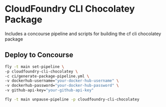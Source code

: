 # CloudFoundry CLI Chocolatey Package

Includes a concourse pipeline and scripts for building the cf cli chocolatey package

## Deploy to Concourse

```bash
fly -t main set-pipeline \
-p cloudfoundry-cli-chocolatey \
-c ci/generate-package-pipeline.yml \
-v dockerhub-username="your-docker-hub-username" \
-v dockerhub-password="your-docker-hub-password" \
-v github-api-key="your-github-api-key" 

fly -t main unpause-pipeline -p cloudfoundry-cli-chocolatey
```

